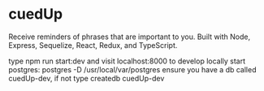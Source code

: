 # cuedUp
Receive reminders of phrases that are important to you. Built with Node, Express, Sequelize, React, Redux, and TypeScript.

type npm run start:dev and visit localhost:8000 to develop locally
start postgres: postgres -D /usr/local/var/postgres
ensure you have a db called cuedUp-dev, if not type createdb cuedUp-dev

